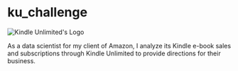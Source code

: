 # ku_challenge

 ![Kindle Unlimited's Logo](https://toppng.com/amazon-kindle-logo-PNG-free-PNG-Images_472463)
 
 As a data scientist for my client of Amazon, I analyze its Kindle e-book sales and subscriptions through Kindle Unlimited to provide directions for their business. 
